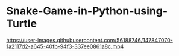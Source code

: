 # Snake-Game-in-Python-using-Turtle

https://user-images.githubusercontent.com/56188746/147847070-1a2117d2-a645-40fb-94f3-337ee0861a8c.mp4

